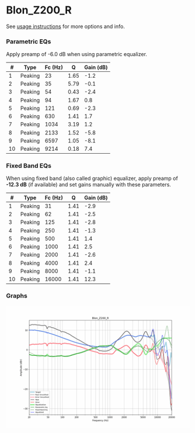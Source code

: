 # Blon_Z200_R
See [usage instructions](https://github.com/jaakkopasanen/AutoEq#usage) for more options and info.

### Parametric EQs
Apply preamp of -6.0 dB when using parametric equalizer.

|   # | Type    |   Fc (Hz) |    Q |   Gain (dB) |
|-----|---------|-----------|------|-------------|
|   1 | Peaking |        23 | 1.65 |        -1.2 |
|   2 | Peaking |        35 | 5.79 |        -0.1 |
|   3 | Peaking |        54 | 0.43 |        -2.4 |
|   4 | Peaking |        94 | 1.67 |         0.8 |
|   5 | Peaking |       121 | 0.69 |        -2.3 |
|   6 | Peaking |       630 | 1.41 |         1.7 |
|   7 | Peaking |      1034 | 3.19 |         1.2 |
|   8 | Peaking |      2133 | 1.52 |        -5.8 |
|   9 | Peaking |      6597 | 1.05 |        -8.1 |
|  10 | Peaking |      9214 | 0.18 |         7.4 |

### Fixed Band EQs
When using fixed band (also called graphic) equalizer, apply preamp of **-12.3 dB** (if available) and set gains manually with these parameters.

|   # | Type    |   Fc (Hz) |    Q |   Gain (dB) |
|-----|---------|-----------|------|-------------|
|   1 | Peaking |        31 | 1.41 |        -2.9 |
|   2 | Peaking |        62 | 1.41 |        -2.5 |
|   3 | Peaking |       125 | 1.41 |        -2.8 |
|   4 | Peaking |       250 | 1.41 |        -1.3 |
|   5 | Peaking |       500 | 1.41 |         1.4 |
|   6 | Peaking |      1000 | 1.41 |         2.5 |
|   7 | Peaking |      2000 | 1.41 |        -2.6 |
|   8 | Peaking |      4000 | 1.41 |         2.4 |
|   9 | Peaking |      8000 | 1.41 |        -1.1 |
|  10 | Peaking |     16000 | 1.41 |        12.3 |

### Graphs
![](./Blon_Z200_R.png)
